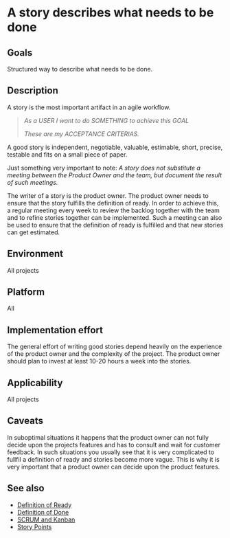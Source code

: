 # A story describes what needs to be done

## Goals

Structured way to describe what needs to be done.

## Description

A story is the most important artifact in an agile workflow. 

 > *As a USER I want to do SOMETHING to achieve this GOAL*
 >
 > *These are my ACCEPTANCE CRITERIAS.*

A good story is independent, negotiable, valuable, estimable, short, precise, testable and fits on a small piece of paper.

Just something very important to note: *A story does not substitute a meeting between the Product Owner and the team, but document the result of such meetings.*

The writer of a story is the product owner. The product owner needs to ensure that the story fulfills the definition of ready. In order to achieve this, a regular meeting every week to review the backlog together with the team and to refine stories together can be implemented. Such a meeting can also be used to ensure that the definition of ready is fulfilled and that new stories can get estimated.

## Environment

All projects

## Platform

All

## Implementation effort

The general effort of writing good stories depend heavily on the experience of the product owner and the complexity of the project. The product owner should plan to invest at least 10-20 hours a week into the stories.

## Applicability

All projects

## Caveats

In suboptimal situations it happens that the product owner can not fully decide upon the projects features and has to consult and wait for customer feedback. In such situations you usually see that it is very complicated to fullfil a definition of ready and stories become more vague. This is why it is very important that a product owner can decide upon the product features.

## See also

- [Definition of Ready](https://toolbox.basyskom.com/16)
- [Definition of Done](https://toolbox.basyskom.com/21)
- [SCRUM and Kanban](https://toolbox.basyskom.com/22)
- [Story Points](https://toolbox.basyskom.com/23)
